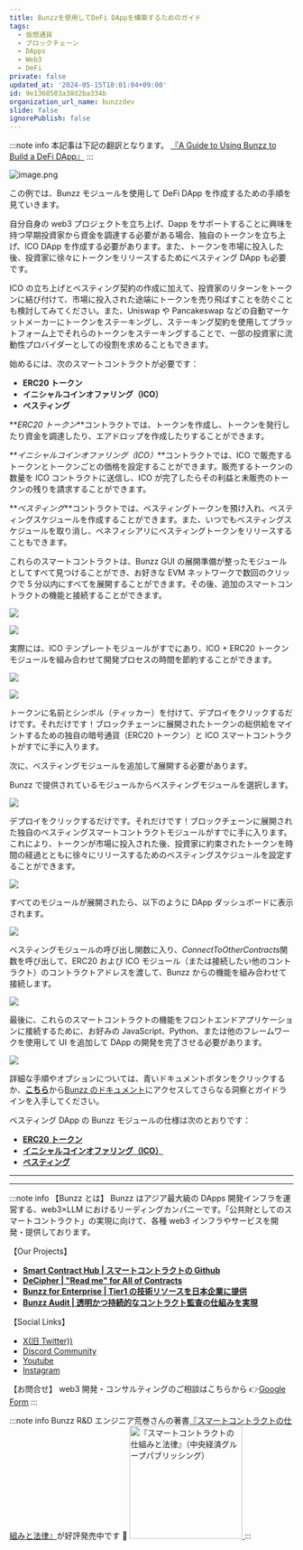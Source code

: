 ```yaml
---
title: Bunzzを使用してDeFi DAppを構築するためのガイド
tags:
  - 仮想通貨
  - ブロックチェーン
  - DApps
  - Web3
  - DeFi
private: false
updated_at: '2024-05-15T18:01:04+09:00'
id: 9e1368503a38d2ba334b
organization_url_name: bunzzdev
slide: false
ignorePublish: false
---
```


:::note info
本記事は下記の翻訳となります。
[『A Guide to Using Bunzz to Build a DeFi DApp』](https://medium.com/@bunzzdev/a-guide-to-using-bunzz-to-build-a-defi-dapp-f11578fe0e8a)
:::

![image.png](https://qiita-image-store.s3.ap-northeast-1.amazonaws.com/0/1926720/0de794e5-0548-0966-f380-66164d644f63.png)

この例では、Bunzz モジュールを使用して DeFi DApp を作成するための手順を見ていきます。

自分自身の web3 プロジェクトを立ち上げ、Dapp をサポートすることに興味を持つ早期投資家から資金を調達する必要がある場合、独自のトークンを立ち上げ、ICO DApp を作成する必要があります。また、トークンを市場に投入した後、投資家に徐々にトークンをリリースするためにベスティング DApp も必要です。

ICO の立ち上げとベスティング契約の作成に加えて、投資家のリターンをトークンに結び付けて、市場に投入された途端にトークンを売り飛ばすことを防ぐことも検討してみてください。また、Uniswap や Pancakeswap などの自動マーケットメーカーにトークンをステーキングし、ステーキング契約を使用してプラットフォーム上でそれらのトークンをステーキングすることで、一部の投資家に流動性プロバイダーとしての役割を求めることもできます。

始めるには、次のスマートコントラクトが必要です：

- **ERC20 トークン**
- **イニシャルコインオファリング（ICO）**
- **ベスティング**

**_ERC20 トークン_**コントラクトでは、トークンを作成し、トークンを発行したり資金を調達したり、エアドロップを作成したりすることができます。

**_イニシャルコインオファリング（ICO）_**コントラクトでは、ICO で販売するトークンとトークンごとの価格を設定することができます。販売するトークンの数量を ICO コントラクトに送信し、ICO が完了したらその利益と未販売のトークンの残りを請求することができます。

**_ベスティング_**コントラクトでは、ベスティングトークンを預け入れ、ベスティングスケジュールを作成することができます。また、いつでもベスティングスケジュールを取り消し、ベネフィシアリにベスティングトークンをリリースすることもできます。

これらのスマートコントラクトは、Bunzz GUI の展開準備が整ったモジュールとしてすべて見つけることができ、お好きな EVM ネットワークで数回のクリックで 5 分以内にすべてを展開することができます。その後、追加のスマートコントラクトの機能と接続することができます。

![](https://miro.medium.com/v2/resize:fit:1400/format:webp/0*b2d3nBuuBntubn4a)

![](https://miro.medium.com/v2/resize:fit:1400/format:webp/0*y7uJP-OoaFl5n0Ah)

実際には、ICO テンプレートモジュールがすでにあり、ICO + ERC20 トークンモジュールを組み合わせて開発プロセスの時間を節約することができます。

![](https://miro.medium.com/v2/resize:fit:1400/format:webp/0*ngJTZF9zxd9waVRU)

![](https://miro.medium.com/v2/resize:fit:1400/format:webp/0*rqWJx90S1_mrXYW2)

トークンに名前とシンボル（ティッカー）を付けて、デプロイをクリックするだけです。それだけです！ブロックチェーンに展開されたトークンの総供給をマイントするための独自の暗号通貨（ERC20 トークン）と ICO スマートコントラクトがすでに手に入ります。

次に、ベスティングモジュールを追加して展開する必要があります。

Bunzz で提供されているモジュールからベスティングモジュールを選択します。

![](https://miro.medium.com/v2/resize:fit:1400/format:webp/0*fBSPl3gbRCZyYp9r)

デプロイをクリックするだけです。それだけです！ブロックチェーンに展開された独自のベスティングスマートコントラクトモジュールがすでに手に入ります。これにより、トークンが市場に投入された後、投資家に約束されたトークンを時間の経過とともに徐々にリリースするためのベスティングスケジュールを設定することができます。

![](https://miro.medium.com/v2/resize:fit:1400/format:webp/0*ggWzOwFN-_3CaLZD)

すべてのモジュールが展開されたら、以下のように DApp ダッシュボードに表示されます。

![](https://miro.medium.com/v2/resize:fit:1400/format:webp/0*7Lwh18HIbktIJAgY)

ベスティングモジュールの呼び出し関数に入り、*ConnectToOtherContracts*関数を呼び出して、ERC20 および ICO モジュール（または接続したい他のコントラクト）のコントラクトアドレスを渡して、Bunzz からの機能を組み合わせて接続します。

![](https://miro.medium.com/v2/resize:fit:1400/format:webp/0*wH1iqLbQ25CxHnK8)

最後に、これらのスマートコントラクトの機能をフロントエンドアプリケーションに接続するために、お好みの JavaScript、Python、または他のフレームワークを使用して UI を追加して DApp の開発を完了させる必要があります。

![](https://miro.medium.com/v2/resize:fit:1400/format:webp/0*39whF2VsS8pBhS4A)

詳細な手順やオプションについては、青いドキュメントボタンをクリックするか、[**こちら**](https://docs.bunzz.dev/product-docs/module/how-to-interact)から[Bunzz のドキュメント](https://docs.bunzz.dev/product-docs/module/how-to-interact)にアクセスしてさらなる洞察とガイドラインを入手してください。

ベスティング DApp の Bunzz モジュールの仕様は次のとおりです：

- [**ERC20 トークン**](https://app.bunzz.dev/module-templates/e4c0005b-bf8c-4309-a16b-4f1e61d6e921)
- [**イニシャルコインオファリング（ICO）**](https://app.bunzz.dev/module-templates/f5038e83-08c0-415e-953d-72a1dd07d111)
- [**ベスティング**](https://app.bunzz.dev/module-templates/62c13015-d05b-4964-ab10-5bcf0f71d1c9)

---

---

:::note info
【Bunzz とは】
Bunzz はアジア最大級の DApps 開発インフラを運営する、web3×LLM におけるリーディングカンパニーです。「公共財としてのスマートコントラクト」の実現に向けて、各種 web3 インフラやサービスを開発・提供しております。

【Our Projects】

- **[Smart Contract Hub | スマートコントラクトの Github](https://www.bunzz.dev/)**
- **[DeCipher | "Read me" for All of Contracts](https://www.bunzz.dev/decipher)**
- **[Bunzz for Enterprise | Tier1 の技術リソースを日本企業に提供](https://enterprise.bunzz.dev/ja)**
- **[Bunzz Audit | 透明かつ持続的なコントラクト監査の仕組みを実現](hhttps://www.bunzz.dev/audit)**

【Social Links】

- [X(旧 Twitter))](https://twitter.com/BunzzDev)
- [Discord Community](https://t.co/6hHgssJdvW)
- [Youtube](https://www.youtube.com/@bunzzdev)
- [Instagram](https://www.instagram.com/bunzzdev/)

【お問合せ】
web3 開発・コンサルティングのご相談はこちらから 👉[Google Form](https://forms.gle/4tgQjWSw2MMMZW6E6)
:::

:::note info
Bunzz R&D エンジニア荒巻さんの著書[『スマートコントラクトの仕組みと法律』](https://amzn.to/3V03sNH)が好評発売中です 📕
<a href="https://amzn.to/3V03sNH" rel="nofollow" referrerpolicy="no-referrer-when-downgrade">
<img
    src="https://m.media-amazon.com/images/I/81wopoZ1K4L._SY522_.jpg"
    alt="『スマートコントラクトの仕組みと法律』（中央経済グループパブリッシング）"
    width="200px"
    height="auto"
    Style="border: 0px;"
  />
</a>
:::

